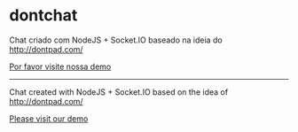 # dontchat
Chat criado com NodeJS + Socket.IO baseado na ideia do http://dontpad.com/

[Por favor visite nossa demo](http://projetos.dotenorio.com:3000/)

----

Chat created with NodeJS + Socket.IO based on the idea of http://dontpad.com/

[Please visit our demo](http://projetos.dotenorio.com:3000/)
